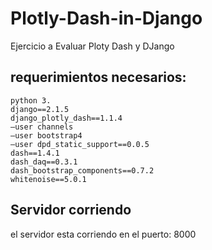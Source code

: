 # Plotly-Dash-in-Django
Ejercicio a Evaluar Ploty Dash y DJango

## requerimientos necesarios:
``` 
python 3.
django==2.1.5
django_plotly_dash==1.1.4
–user channels
–user bootstrap4
–user dpd_static_support==0.0.5
dash==1.4.1
dash_daq==0.3.1
dash_bootstrap_components==0.7.2
whitenoise==5.0.1

``` 
## Servidor corriendo
el servidor esta corriendo en el puerto: 8000
